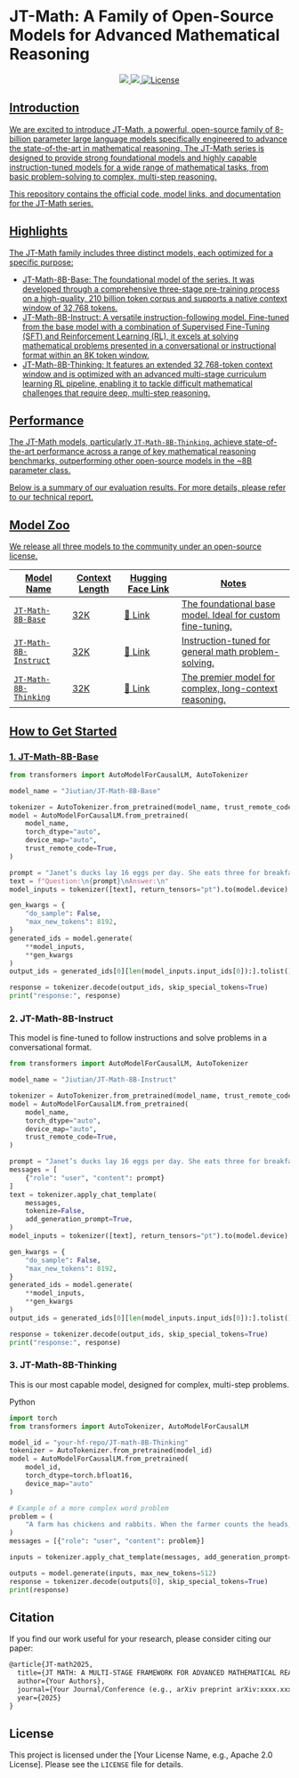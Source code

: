 # JT-Math: A Family of Open-Source Models for Advanced Mathematical Reasoning 


<p align="center">
    <a href="<PAPER_LINK_PLACEHOLDER>" target="_blank">
        <img src="https://img.shields.io/badge/Paper-ArXiv-red">
    <a href="https://huggingface.co/JT-LM/JT-Math-8B-Thinking" target="_blank">
        <img src="https://img.shields.io/badge/%F0%9F%A4%97%20Hugging%20Face-Models-blue">
    <a href="./LICENSE" target="_blank">
        <img alt="License" src="https://img.shields.io/badge/License-Apache%202.0-yellow.svg">
</p>







## Introduction

We are excited to introduce JT-Math, a powerful, open-source family of 8-billion parameter large language models specifically engineered to advance the state-of-the-art in mathematical reasoning. The JT-Math series is designed to provide strong foundational models and highly capable instruction-tuned models for a wide range of mathematical tasks, from basic problem-solving to complex, multi-step reasoning.

This repository contains the official code, model links, and documentation for the JT-Math series.



## Highlights

The JT-Math family includes three distinct models, each optimized for a specific purpose:

- JT-Math-8B-Base: The foundational model of the series. It was developed through a comprehensive three-stage pre-training process on a high-quality, 210 billion token corpus and supports a native context window of 32,768 tokens.
- JT-Math-8B-Instruct: A versatile instruction-following model. Fine-tuned from the base model with a combination of Supervised Fine-Tuning (SFT) and Reinforcement Learning (RL), it excels at solving mathematical problems presented in a conversational or instructional format within an 8K token window.
- JT-Math-8B-Thinking:  It features an extended 32,768-token context window and is optimized with an advanced multi-stage curriculum learning RL pipeline, enabling it to tackle difficult mathematical challenges that require deep, multi-step reasoning.



## Performance

The JT-Math models, particularly `JT-Math-8B-Thinking`, achieve state-of-the-art performance across a range of key mathematical reasoning benchmarks, outperforming other open-source models in the ~8B parameter class.

Below is a summary of our evaluation results. For more details, please refer to our technical report.





## Model Zoo

We release all three models to the community under an open-source license.

| Model Name            | Context Length | Hugging Face Link                                          | Notes                                                      |
| --------------------- | -------------- | ---------------------------------------------------------- | ---------------------------------------------------------- |
| `JT-Math-8B-Base`     | 32K            | [🤗 Link](https://huggingface.co/JT-LM/JT-Math-8B-Base)     | The foundational base model. Ideal for custom fine-tuning. |
| `JT-Math-8B-Instruct` | 32K            | [🤗 Link](https://huggingface.co/JT-LM/JT-Math-8B-Instruct) | Instruction-tuned for general math problem-solving.        |
| `JT-Math-8B-Thinking` | 32K            | [🤗 Link](https://huggingface.co/JT-LM/JT-Math-8B-Thinking) | The premier model for complex, long-context reasoning.     |



## How to Get Started

### 1. JT-Math-8B-Base

```python
from transformers import AutoModelForCausalLM, AutoTokenizer

model_name = "Jiutian/JT-Math-8B-Base"

tokenizer = AutoTokenizer.from_pretrained(model_name, trust_remote_code=True)
model = AutoModelForCausalLM.from_pretrained(
    model_name,
    torch_dtype="auto",
    device_map="auto",
    trust_remote_code=True,
)

prompt = "Janet’s ducks lay 16 eggs per day. She eats three for breakfast every morning and bakes muffins for her friends every day with four. She sells the remainder at the farmers' market daily for $2 per fresh duck egg. How much in dollars does she make every day at the farmers' market?"
text = f"Question:\n{prompt}\nAnswer:\n"
model_inputs = tokenizer([text], return_tensors="pt").to(model.device)

gen_kwargs = {
    "do_sample": False,
    "max_new_tokens": 8192,
}
generated_ids = model.generate(
    **model_inputs,
    **gen_kwargs
)
output_ids = generated_ids[0][len(model_inputs.input_ids[0]):].tolist()

response = tokenizer.decode(output_ids, skip_special_tokens=True)
print("response:", response)
```



### 2. JT-Math-8B-Instruct

This model is fine-tuned to follow instructions and solve problems in a conversational format.

```python
from transformers import AutoModelForCausalLM, AutoTokenizer

model_name = "Jiutian/JT-Math-8B-Instruct"

tokenizer = AutoTokenizer.from_pretrained(model_name, trust_remote_code=True)
model = AutoModelForCausalLM.from_pretrained(
    model_name,
    torch_dtype="auto",
    device_map="auto",
    trust_remote_code=True,
)

prompt = "Janet’s ducks lay 16 eggs per day. She eats three for breakfast every morning and bakes muffins for her friends every day with four. She sells the remainder at the farmers' market daily for $2 per fresh duck egg. How much in dollars does she make every day at the farmers' market?"
messages = [
    {"role": "user", "content": prompt}
]
text = tokenizer.apply_chat_template(
    messages,
    tokenize=False,
    add_generation_prompt=True,
)
model_inputs = tokenizer([text], return_tensors="pt").to(model.device)

gen_kwargs = {
    "do_sample": False,
    "max_new_tokens": 8192,
}
generated_ids = model.generate(
    **model_inputs,
    **gen_kwargs
)
output_ids = generated_ids[0][len(model_inputs.input_ids[0]):].tolist()

response = tokenizer.decode(output_ids, skip_special_tokens=True)
print("response:", response)
```



### 3. JT-Math-8B-Thinking

This is our most capable model, designed for complex, multi-step problems.

Python

```python
import torch
from transformers import AutoTokenizer, AutoModelForCausalLM

model_id = "your-hf-repo/JT-math-8B-Thinking"
tokenizer = AutoTokenizer.from_pretrained(model_id)
model = AutoModelForCausalLM.from_pretrained(
    model_id,
    torch_dtype=torch.bfloat16,
    device_map="auto"
)

# Example of a more complex word problem
problem = (
    "A farm has chickens and rabbits. When the farmer counts the heads, he gets a total of 50. ""When he counts the legs, he gets a total of 140. How many chickens and how many rabbits are on the farm? ""Show your work step-by-step."
)
messages = [{"role": "user", "content": problem}]

inputs = tokenizer.apply_chat_template(messages, add_generation_prompt=True, return_tensors="pt").to(model.device)

outputs = model.generate(inputs, max_new_tokens=512)
response = tokenizer.decode(outputs[0], skip_special_tokens=True)
print(response)
```



## Citation



If you find our work useful for your research, please consider citing our paper:

```latex
@article{JT-math2025,
  title={JT MATH: A MULTI-STAGE FRAMEWORK FOR ADVANCED MATHEMATICAL REASONING IN LARGE LANGUAGE MODELS},
  author={Your Authors},
  journal={Your Journal/Conference (e.g., arXiv preprint arXiv:xxxx.xxxxx)},
  year={2025}
}
```



## License

This project is licensed under the [Your License Name, e.g., Apache 2.0 License]. Please see the `LICENSE` file for details.
